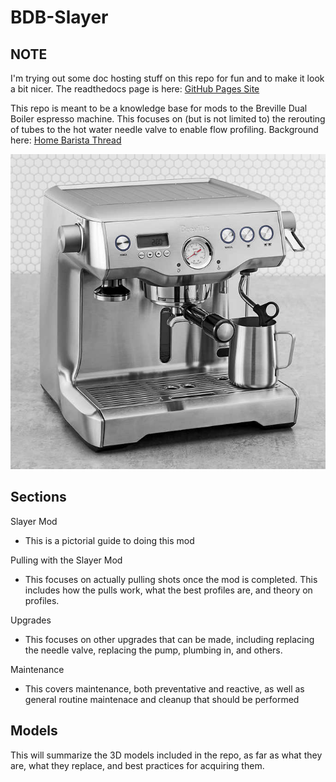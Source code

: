 # BDB-Slayer

## NOTE

I'm trying out some doc hosting stuff on this repo for fun and to make it look a bit nicer. The readthedocs page is here: [GitHub Pages Site](https://bdb-slayer.readthedocs.io/en/latest/)

This repo is meant to be a knowledge base for mods to the Breville Dual Boiler espresso machine. This focuses on (but is not limited to) the rerouting of tubes to the hot water needle valve to enable flow profiling. Background here: [Home Barista Thread](https://www.home-barista.com/espresso-machines/breville-dual-boiler-slayer-shots-t54849.html)

![Sample Image](https://raw.githubusercontent.com/qporzk/BDB-Slayer/master/docs/Pictures/BDB.jpg)

## Sections

Slayer Mod
  - This is a pictorial guide to doing this mod
  
Pulling with the Slayer Mod
  - This focuses on actually pulling shots once the mod is completed. This includes how the pulls work, what the best profiles are, and theory on profiles.
  
Upgrades
  - This focuses on other upgrades that can be made, including replacing the needle valve, replacing the pump, plumbing in, and others.
  
Maintenance
  - This covers maintenance, both preventative and reactive, as well as general routine maintenace and cleanup that should be performed

## Models

This will summarize the 3D models included in the repo, as far as what they are, what they replace, and best practices for acquiring them.
